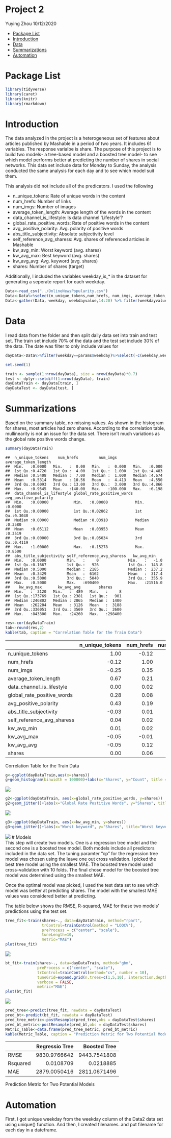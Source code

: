 Project 2
================
Yuying Zhou
10/12/2020

  - [Package List](#package-list)
  - [Introduction](#introduction)
  - [Data](#data)
  - [Summarizations](#summarizations)
  - [Automation](#automation)

# Package List

``` r
library(tidyverse)
library(caret)
library(knitr)
library(rmarkdown)
```

# Introduction

The data analyzed in the project is a heterogeneous set of features
about articles published by Mashable in a period of two years. It
includes 61 variables. The response varialbe is share. The purpose of
this project is to build two models- a tree-based model and a boosted
tree model- to see which model performs better at predicting the number
of shares in social networks. This data set include data for Monday to
Sunday, the analysis conducted the same analysis for each day and to see
which model suit them.

This analysis did not include all of the predicators. I used the
following

  - n\_unique\_tokens: Rate of unique words in the content  
  - num\_hrefs: Number of links  
  - num\_imgs: Number of images  
  - average\_token\_length: Average length of the words in the content  
  - data\_channel\_is\_lifestyle: Is data channel ‘Lifestyle’?  
  - global\_rate\_positive\_words: Rate of positive words in the
    content  
  - avg\_positive\_polarity: Avg. polarity of positive words  
  - abs\_title\_subjectivity: Absolute subjectivity level  
  - self\_reference\_avg\_sharess: Avg. shares of referenced articles in
    Mashable  
  - kw\_avg\_min: Worst keyword (avg. shares)  
  - kw\_avg\_max: Best keyword (avg. shares)  
  - kw\_avg\_avg: Avg. keyword (avg. shares)
  - shares: Number of shares (target)

Additionally, I included the variables weekday\_is\_\* in the dataset
for generating a seperate report for each weekday.

``` r
Data<-read_csv("../OnlineNewsPopularity.csv")
Data<-Data%>%select(n_unique_tokens,num_hrefs, num_imgs, average_token_length, data_channel_is_lifestyle, global_rate_positive_words,avg_positive_polarity, abs_title_subjectivity,self_reference_avg_sharess, kw_avg_min, kw_avg_max, kw_avg_avg, shares, starts_with("weekday") )
Data<-gather(Data, weekday, weekdayvalue,14:20) %>% filter(weekdayvalue==1)
```

# Data

I read data from the folder and then split daily data set into train and
test set. The train set include 70% of the data and the test set include
30% of the data. The date was filter to only include values for

``` r
dayData<-Data%>%filter(weekday==params$weekday)%>%select(-c(weekday,weekdayvalue))

set.seed(1)

train <- sample(1:nrow(dayData), size = nrow(dayData)*0.7)
test <- dplyr::setdiff(1:nrow(dayData), train)
dayDataTrain <- dayData[train, ]
dayDataTest <- dayData[test, ]
```

# Summarizations

Based on the summary table, no missing values. As shown in the histogram
for shares, most articles had zero shares. According to the correlation
table, mullinearity is not an issue for the data set. There isn’t much
variations as the global rate positive words change.

``` r
summary(dayDataTrain)  
```

    ##  n_unique_tokens    num_hrefs         num_imgs       average_token_length
    ##  Min.   :0.0000   Min.   :  0.00   Min.   :  0.000   Min.   :0.000       
    ##  1st Qu.:0.4720   1st Qu.:  4.00   1st Qu.:  1.000   1st Qu.:4.483       
    ##  Median :0.5408   Median :  7.00   Median :  1.000   Median :4.674       
    ##  Mean   :0.5314   Mean   : 10.56   Mean   :  4.413   Mean   :4.550       
    ##  3rd Qu.:0.6093   3rd Qu.: 13.00   3rd Qu.:  3.000   3rd Qu.:4.866       
    ##  Max.   :0.9545   Max.   :140.00   Max.   :100.000   Max.   :6.198       
    ##  data_channel_is_lifestyle global_rate_positive_words avg_positive_polarity
    ##  Min.   :0.00000           Min.   :0.00000            Min.   :0.0000       
    ##  1st Qu.:0.00000           1st Qu.:0.02862            1st Qu.:0.3048       
    ##  Median :0.00000           Median :0.03910            Median :0.3580       
    ##  Mean   :0.05112           Mean   :0.03953            Mean   :0.3519       
    ##  3rd Qu.:0.00000           3rd Qu.:0.05034            3rd Qu.:0.4119       
    ##  Max.   :1.00000           Max.   :0.15278            Max.   :0.8500       
    ##  abs_title_subjectivity self_reference_avg_sharess   kw_avg_min     
    ##  Min.   :0.0000         Min.   :     0             Min.   :   -1.0  
    ##  1st Qu.:0.1667         1st Qu.:   926             1st Qu.:  143.8  
    ##  Median :0.5000         Median :  2185             Median :  237.2  
    ##  Mean   :0.3429         Mean   :  6162             Mean   :  317.4  
    ##  3rd Qu.:0.5000         3rd Qu.:  5040             3rd Qu.:  355.9  
    ##  Max.   :0.5000         Max.   :690400             Max.   :21516.0  
    ##    kw_avg_max       kw_avg_avg        shares      
    ##  Min.   :  3120   Min.   :  489   Min.   :     8  
    ##  1st Qu.:173769   1st Qu.: 2381   1st Qu.:   901  
    ##  Median :246802   Median : 2865   Median :  1400  
    ##  Mean   :262204   Mean   : 3126   Mean   :  3188  
    ##  3rd Qu.:336051   3rd Qu.: 3569   3rd Qu.:  2600  
    ##  Max.   :843300   Max.   :24260   Max.   :298400

``` r
res<-cor(dayDataTrain)
tab<-round(res,2)
kable(tab, caption = "Correlation Table for the Train Data")
```

|                               | n\_unique\_tokens | num\_hrefs | num\_imgs | average\_token\_length | data\_channel\_is\_lifestyle | global\_rate\_positive\_words | avg\_positive\_polarity | abs\_title\_subjectivity | self\_reference\_avg\_sharess | kw\_avg\_min | kw\_avg\_max | kw\_avg\_avg | shares |
| :---------------------------- | ----------------: | ---------: | --------: | ---------------------: | ---------------------------: | ----------------------------: | ----------------------: | -----------------------: | ----------------------------: | -----------: | -----------: | -----------: | -----: |
| n\_unique\_tokens             |              1.00 |     \-0.12 |    \-0.25 |                   0.67 |                         0.00 |                          0.28 |                    0.43 |                   \-0.03 |                          0.04 |         0.01 |       \-0.05 |       \-0.05 |   0.00 |
| num\_hrefs                    |            \-0.12 |       1.00 |      0.35 |                   0.21 |                         0.02 |                          0.08 |                    0.19 |                     0.01 |                          0.02 |         0.02 |       \-0.01 |         0.12 |   0.06 |
| num\_imgs                     |            \-0.25 |       0.35 |      1.00 |                   0.00 |                       \-0.01 |                        \-0.05 |                    0.08 |                     0.02 |                          0.02 |       \-0.01 |         0.03 |         0.16 |   0.05 |
| average\_token\_length        |              0.67 |       0.21 |      0.00 |                   1.00 |                         0.01 |                          0.34 |                    0.54 |                     0.00 |                          0.04 |         0.00 |       \-0.16 |       \-0.17 | \-0.02 |
| data\_channel\_is\_lifestyle  |              0.00 |       0.02 |    \-0.01 |                   0.01 |                         1.00 |                          0.04 |                    0.05 |                     0.00 |                        \-0.01 |         0.05 |       \-0.13 |         0.06 |   0.01 |
| global\_rate\_positive\_words |              0.28 |       0.08 |    \-0.05 |                   0.34 |                         0.04 |                          1.00 |                    0.35 |                   \-0.16 |                        \-0.01 |         0.03 |       \-0.09 |       \-0.03 |   0.00 |
| avg\_positive\_polarity       |              0.43 |       0.19 |      0.08 |                   0.54 |                         0.05 |                          0.35 |                    1.00 |                     0.00 |                          0.03 |         0.01 |       \-0.07 |         0.03 |   0.00 |
| abs\_title\_subjectivity      |            \-0.03 |       0.01 |      0.02 |                   0.00 |                         0.00 |                        \-0.16 |                    0.00 |                     1.00 |                        \-0.02 |         0.01 |       \-0.04 |       \-0.02 | \-0.02 |
| self\_reference\_avg\_sharess |              0.04 |       0.02 |      0.02 |                   0.04 |                       \-0.01 |                        \-0.01 |                    0.03 |                   \-0.02 |                          1.00 |         0.01 |         0.08 |         0.10 |   0.04 |
| kw\_avg\_min                  |              0.01 |       0.02 |    \-0.01 |                   0.00 |                         0.05 |                          0.03 |                    0.01 |                     0.01 |                          0.01 |         1.00 |       \-0.16 |         0.35 |   0.16 |
| kw\_avg\_max                  |            \-0.05 |     \-0.01 |      0.03 |                 \-0.16 |                       \-0.13 |                        \-0.09 |                  \-0.07 |                   \-0.04 |                          0.08 |       \-0.16 |         1.00 |         0.44 |   0.05 |
| kw\_avg\_avg                  |            \-0.05 |       0.12 |      0.16 |                 \-0.17 |                         0.06 |                        \-0.03 |                    0.03 |                   \-0.02 |                          0.10 |         0.35 |         0.44 |         1.00 |   0.15 |
| shares                        |              0.00 |       0.06 |      0.05 |                 \-0.02 |                         0.01 |                          0.00 |                    0.00 |                   \-0.02 |                          0.04 |         0.16 |         0.05 |         0.15 |   1.00 |

Correlation Table for the Train Data

``` r
g<-ggplot(dayDataTrain,aes(x=shares))
g+geom_histogram(binwidth = 100000)+labs(x="Shares", y="Count", title = "Shares Histogram")
```

![](weekday_is_thursday_files/figure-gfm/summarization-1.png)<!-- -->

``` r
g2<-ggplot(dayDataTrain, aes(x=global_rate_positive_words, y=shares))
g2+geom_jitter()+labs(x="Global Rate Postitive Words", y="Shares", title="Global Rate Postitive Words vs Shares")
```

![](weekday_is_thursday_files/figure-gfm/summarization-2.png)<!-- -->

``` r
g3<-ggplot(dayDataTrain, aes(x=kw_avg_min, y=shares))
g3+geom_jitter()+labs(x="Worst keyword", y="Shares", title="Worst keyword vs Shares")
```

![](weekday_is_thursday_files/figure-gfm/summarization-3.png)<!-- --> \#
Models  
This step will create two models. One is a regression tree model and the
second one is a boosted tree model. Both models include all predictors
included in the data set. The tuning paramter “cp” for the regression
tree model was chosen using the leave one out cross validation. I picked
the best tree model using the smallest MAE. The boosted tree model used
cross-validation with 10 folds. The final chose model for the boosted
tree model was determined using the smallest MAE.

Once the optimal model was picked, I used the test data set to see which
model was better at predicting shares. The model with the smallest MAE
values was considered better at predicting.

The table below shows the RMSE, R-squared, MAE for these two models’
predictions using the test set.

``` r
tree_fit<-train(shares~., data=dayDataTrain, method="rpart",
                trControl=trainControl(method = "LOOCV"),
                preProcess = c("center", "scale"),
                tuneLength=10,
                metric="MAE")
plot(tree_fit)
```

![](weekday_is_thursday_files/figure-gfm/models-1.png)<!-- -->

``` r
bt_fit<-train(shares~., data=dayDataTrain, method="gbm",
              preProcess = c("center", "scale"),
              trControl=trainControl(method="cv", number = 10),
              tuneGrid=expand.grid(n.trees=c(1,5,10), interaction.depth=1:3, shrinkage=c(0.1,0.5,0.9), n.minobsinnode=10),
              verbose = FALSE,
              metric="MAE")
plot(bt_fit)
```

![](weekday_is_thursday_files/figure-gfm/models-2.png)<!-- -->

``` r
pred_tree<-predict(tree_fit, newdata = dayDataTest)   
pred_bt<-predict(bt_fit, newdata = dayDataTest)
pred_tree_metric<-postResample(pred_tree,obs = dayDataTest$shares)
pred_bt_metric<-postResample(pred_bt,obs = dayDataTest$shares)
Metric_Table<-data.frame(pred_tree_metric, pred_bt_metric)
kable(Metric_Table, caption = "Prediction Metric for Two Potential Models", col.names = c("Regressio Tree"," Boosted Tree"))
```

|          | Regressio Tree | Boosted Tree |
| :------- | -------------: | -----------: |
| RMSE     |   9830.9766642 | 9443.7541808 |
| Rsquared |      0.0108709 |    0.0218885 |
| MAE      |   2879.0050416 | 2811.0671496 |

Prediction Metric for Two Potential Models

# Automation

First, I got unique weekday from the weekday column of the Data2 data
set using unique() function. And then, I created filenames. and put
filename for each day in a dateframe.
